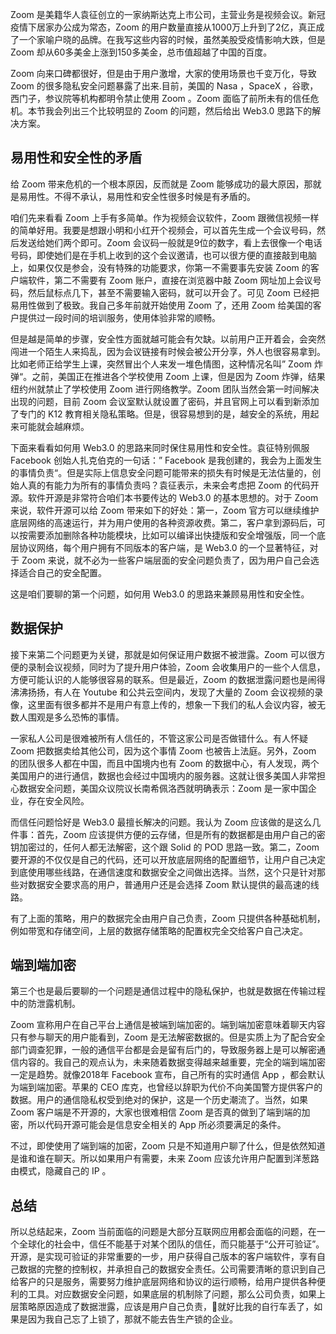 Zoom 是美籍华人袁征创立的一家纳斯达克上市公司，主营业务是视频会议。新冠疫情下居家办公成为常态，Zoom 的用户数量直接从1000万上升到了2亿，真正成了一个家喻户晓的品牌。在我写这些内容的时候，虽然美股受疫情影响大跌，但是 Zoom 却从60多美金上涨到150多美金，总市值超越了中国的百度。

Zoom 向来口碑都很好，但是由于用户激增，大家的使用场景也千变万化，导致 Zoom 的很多隐私安全问题暴露了出来.目前，美国的 Nasa ，SpaceX ，谷歌，西门子，参议院等机构都明令禁止使用 Zoom 。Zoom 面临了前所未有的信任危机。本节我会列出三个比较明显的 Zoom 的问题，然后给出 Web3.0 思路下的解决方案。

## 易用性和安全性的矛盾

给 Zoom 带来危机的一个根本原因，反而就是 Zoom 能够成功的最大原因，那就是易用性。不得不承认，易用性和安全性很多时候是有矛盾的。

咱们先来看看 Zoom 上手有多简单。作为视频会议软件，Zoom 跟微信视频一样的简单好用。我要是想跟小明和小红开个视频会，可以首先生成一个会议号码，然后发送给她们两个即可。Zoom 会议码一般就是9位的数字，看上去很像一个电话号码，即使她们是在手机上收到的这个会议邀请，也可以很方便的直接敲到电脑上，如果仅仅是参会，没有特殊的功能要求，你第一不需要事先安装 Zoom 的客户端软件，第二不需要有 Zoom 账户，直接在浏览器中敲 Zoom 网址加上会议号码，然后鼠标点几下，甚至不需要输入密码，就可以开会了。可见 Zoom 已经把易用性做到了极致。我自己多年前就开始使用 Zoom 了，还用 Zoom 给美国的客户提供过一段时间的培训服务，使用体验非常的顺畅。

但是越是简单的步骤，安全性方面就越可能会有欠缺。以前用户正开着会，会突然闯进一个陌生人来捣乱，因为会议链接有时候会被公开分享，外人也很容易拿到。比如老师正给学生上课，突然冒出个人来发一堆色情图，这种情况名叫” Zoom 炸弹“。之前，美国正在推进各个学校使用 Zoom 上课，但是因为 Zoom 炸弹，结果纽约州就禁止了学校使用 Zoom 进行网络教学。Zoom 团队当然会第一时间解决出现的问题，目前 Zoom 会议室默认就设置了密码，并且官网上可以看到新添加了专门的 K12 教育相关隐私策略。但是，很容易想到的是，越安全的系统，用起来可能就会越麻烦。

下面来看看如何用 Web3.0 的思路来同时保住易用性和安全性。袁征特别佩服 Facebook 创始人扎克伯克的一句话：” Facebook 是我创建的，我会为上面发生的事情负责“。但是实际上信息安全问题可能带来的损失有时候是无法估量的，创始人真的有能力为所有的事情负责吗？袁征表示，未来会考虑把 Zoom 的代码开源。软件开源是非常符合咱们本书要传达的 Web3.0 的基本思想的。对于 Zoom 来说，软件开源可以给 Zoom 带来如下的好处：第一，Zoom 官方可以继续维护底层网络的高速运行，并为用户使用的各种资源收费。第二，客户拿到源码后，可以按需要添加删除各种功能模块，比如可以编译出快捷版和安全增强版，同一个底层协议网络，每个用户拥有不同版本的客户端，是 Web3.0 的一个显著特征，对于 Zoom 来说，就不必为一些客户端层面的安全问题负责了，因为用户自己会选择适合自己的安全配置。

这是咱们要聊的第一个问题，如何用 Web3.0 的思路来兼顾易用性和安全性。

## 数据保护

接下来第二个问题更为关键，那就是如何保证用户数据不被泄露。Zoom 可以很方便的录制会议视频，同时为了提升用户体验，Zoom 会收集用户的一些个人信息，方便可能认识的人能够很容易的联系。但是最近，Zoom 的数据泄露问题也是闹得沸沸扬扬，有人在 Youtube 和公共云空间内，发现了大量的 Zoom 会议视频的录像，这里面有很多都并不是用户有意上传的，想象一下我们的私人会议内容，被无数人围观是多么恐怖的事情。

一家私人公司是很难被所有人信任的，不管这家公司是否做错什么。有人怀疑 Zoom 把数据卖给其他公司，因为这个事情 Zoom 也被告上法庭。另外，Zoom 的团队很多人都在中国，而且中国境内也有 Zoom 的数据中心，有人发现，两个美国用户的进行通信，数据也会经过中国境内的服务器。这就让很多美国人非常担心数据安全问题，美国众议院议长南希佩洛西就明确表示：Zoom 是一家中国企业，存在安全风险。

而信任问题恰好是 Web3.0 最擅长解决的问题。我认为 Zoom 应该做的是这么几件事：首先，Zoom 应该提供方便的云存储，但是所有的数据都是由用户自己的密钥加密过的，任何人都无法解密，这个跟 Solid 的 POD 思路一致。第二，Zoom 要开源的不仅仅是自己的代码，还可以开放底层网络的配置细节，让用户自己决定到底使用哪些线路，在通信速度和数据安全之间做出选择。当然，这个只是针对那些对数据安全要求高的用户，普通用户还是会选择 Zoom 默认提供的最高速的线路。

有了上面的策略，用户的数据完全由用户自己负责，Zoom 只提供各种基础机制，例如带宽和存储空间，上层的数据存储策略的配置权完全交给客户自己决定。

## 端到端加密

第三个也是最后要聊的一个问题是通信过程中的隐私保护，也就是数据在传输过程中的防泄露机制。

Zoom 宣称用户在自己平台上通信是被端到端加密的。端到端加密意味着聊天内容只有参与聊天的用户能看到，Zoom 是无法解密数据的。但是实质上为了配合安全部门调查犯罪，一般的通信平台都是会是留有后门的，导致服务器上是可以解密通信内容的。我自己的观点认为，未来随着数据变得越来越重要，完全的端到端加密一定是趋势。就像2018年 Facebook 宣布，自己所有的实时通信 App ，都会默认为端到端加密。苹果的 CEO 库克，也曾经以辞职为代价不向美国警方提供客户的数据。用户的通信隐私权受到绝对的保护，这是一个历史潮流了。当然，如果 Zoom 客户端是不开源的，大家也很难相信 Zoom 是否真的做到了端到端的加密，所以代码开源可能会是信息安全相关的 App 所必须要满足的条件。

不过，即使使用了端到端的加密，Zoom 只是不知道用户聊了什么，但是依然知道是谁和谁在聊天。所以如果用户有需要，未来 Zoom 应该允许用户配置到洋葱路由模式，隐藏自己的 IP 。

## 总结

所以总结起来，Zoom 当前面临的问题是大部分互联网应用都会面临的问题，在一个全球化的社会中，信任不能基于对某个团队的信任，而只能基于“公开可验证”。开源，是实现可验证的非常重要的一步，用户获得自己版本的客户端软件，享有自己数据的完整的控制权，并承担自己的数据安全责任。公司需要清晰的意识到自己给客户的只是服务，需要努力维护底层网络和协议的运行顺畅，给用户提供各种便利的工具。对应数据安全问题，如果底层的机制除了问题，那么公司负责，如果上层策略原因造成了数据泄露，应该是用户自己负责，就好比我的自行车丢了，如果是因为我自己忘了上锁了，那就不能去告生产锁的企业。
